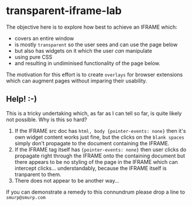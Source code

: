 # transparent-iframe-lab

The objective here is to explore how best to achieve an IFRAME which:
* covers an entire window
* is mostly `transparent` so the user sees and can use the page below
* but also has widgets on it which the user *can* manipulate
* using pure CSS
* and resulting in undiminised functionality of the page below.

The motivation for this effort is to create `overlays` for browser
extensions which can augment pages without imparing their usability.

## Help! :-)

This is a tricky undertaking which, as far as I can tell so far,
is quite likely not possible.  Why is this so hard?

1. If the IFRAME src doc has `html, body {pointer-events: none}` then it's own
widget content works just fine, but the clicks on the `blank spaces`
simply don't propagate to the document containing the IFRAME.
2. If the IFRAME tag itself has `{pointer-events: none}` then user clicks
do propagate right through the IFRAME onto the containing document but
there appears to be no styling of the page in the IFRAME which can
intercept clicks... understandably, because the IFRAME itself is tranparent
to them.
3. There does not appear to be another way...

If you can demonstrate a remedy to this connundrum please drop a line to `smurp@smurp.com`






